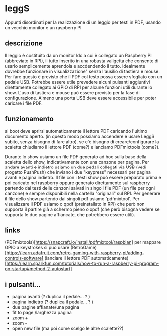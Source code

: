 # leggS
Appunti disordinati per la realizzazione di un leggio per testi in PDF, usando un vecchio monitor e un raspberry PI

## descrizione ##
Il leggio è costituito da un monitor ldc a cui è collegato un Raspberry PI (abbreviato in RPI), il tutto inserito in una robusta valigetta che consente di usarlo semplicemente aprendola e accdendendo il tutto. 
Idealmente dovrebbe funzionare in visualizzazione" senza l'ausilio di tastiera e mouse. Per fare questo è previsto che il PDF col testo possa essere sfogliato con un pedale USB.
Potrebbe essere utile prevedere alcuni pulsanti aggiuntivi direttamente collegato ai GPIO di RPI per alcune funzioni utili durante lo show.
L'uso di tastiera e mouse può essere previsto per la fase di configurazione.
Almeno una porta USB deve essere accessibile per poter caricare i file PDF.

## funzionamento ##
al boot deve aprirsi automaticamente il lettore PDF caricando l'ultimo documento aperto. (in questo modo possiamo accendere e usare LeggS subito, senza bisogno di fare altro).
se c'è bisogno di creare/configurare la scaletta chiudiamo il lettore PDF (come?) e lanciamo PDFmixtools (come?).

Durante lo show usiamo un file PDF generato ad hoc sulla base della scaletta dello show, indicativamente con una canzone per pagina.
Per andare avanti e indietro usiamo un due pedali collegati via USB (vedi progetto PushPush) che inviano i due "keypress" necessari per pagina avanti e pagina indietro.
Il file con i testi show può essere preparato prima e poi caricato nel raspberry oppure
generato direttamente sul raspberry partendo dai  testi delle canzoni salvati in singoli file PDF (un file per ogni canzone) e sempre disponibili nella cartella "originali" sul RPI.
Per generare il file dello show partendo dai singoli pdf usiamo 'pdfmixtool'.
Per visualizzare il PDF usiamo o qpdf (preinstallato in RPI) che però non supporta il partire già a schermo pieno o xpdf (che però bisogna vedere se supporta le due pagine affiancate, che potrebbero essere utili).


## links ##
(PDFmixtools)[https://snapcraft.io/install/pdfmixtool/raspbian]
per mappare GPIO a keystrokes si può usare (RetroGame)[https://learn.adafruit.com/retro-gaming-with-raspberry-pi/adding-controls-software]
(lanciare il lettore PDF automaticamente)[https://learn.sparkfun.com/tutorials/how-to-run-a-raspberry-pi-program-on-startup#method-2-autostart]

## i pulsanti... ##

- pagina avanti (? duplica il pedale... ? ) 
- pagina indietro (? duplica il pedale... ? ) 
- due pagine affianate/una pagina
- fit to page /larghezza pagina
- zoom +
- zoom -
- open new file (ma poi come scelgo le altre scalette??)
